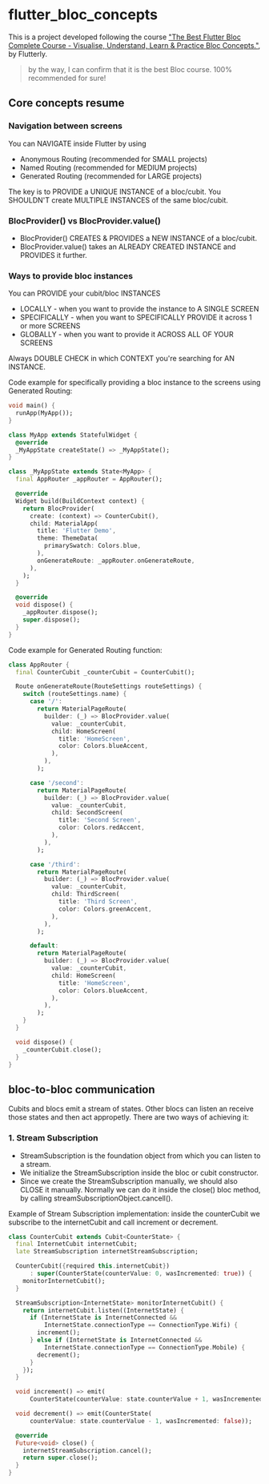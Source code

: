 # flutter_bloc_concepts

This is a project developed following the course ["The Best Flutter Bloc Complete Course - Visualise, Understand, Learn & Practice Bloc Concepts."](https://www.youtube.com/watch?v=THCkkQ-V1-8&t=6089s), by Flutterly.
> by the way, I can confirm that it is the best Bloc course. 100% recommended for sure!

## Core concepts resume

### Navigation between screens
You can NAVIGATE inside Flutter by using
- Anonymous Routing (recommended for SMALL projects)
- Named Routing (recommended for MEDIUM projects)
- Generated Routing (recommended for LARGE projects)

The key is to PROVIDE a UNIQUE INSTANCE of a bloc/cubit.
You SHOULDN'T create MULTIPLE INSTANCES of the same bloc/cubit.
### BlocProvider() vs BlocProvider.value()
- BlocProvider() CREATES & PROVIDES a NEW INSTANCE of a bloc/cubit.
- BlocProvider.value() takes an ALREADY CREATED INSTANCE and PROVIDES it further.

### Ways to provide bloc instances
You can PROVIDE your cubit/bloc INSTANCES
- LOCALLY - when you want to provide the instance to A SINGLE SCREEN
- SPECIFICALLY - when you want to SPECIFICALLY PROVIDE it across 1 or more SCREENS
- GLOBALLY - when you want to provide it ACROSS ALL OF YOUR SCREENS

Always DOUBLE CHECK in which CONTEXT you're searching for AN INSTANCE.


Code example for specifically providing a bloc instance to the screens using Generated Routing:
```dart
void main() {
  runApp(MyApp());
}

class MyApp extends StatefulWidget {
  @override
  _MyAppState createState() => _MyAppState();
}

class _MyAppState extends State<MyApp> {
  final AppRouter _appRouter = AppRouter();

  @override
  Widget build(BuildContext context) {
    return BlocProvider(
      create: (context) => CounterCubit(),
      child: MaterialApp(
        title: 'Flutter Demo',
        theme: ThemeData(
          primarySwatch: Colors.blue,
        ),
        onGenerateRoute: _appRouter.onGenerateRoute,
      ),
    );
  }

  @override
  void dispose() {
    _appRouter.dispose();
    super.dispose();
  }
}
```

Code example for Generated Routing function:
```dart
class AppRouter {
  final CounterCubit _counterCubit = CounterCubit();

  Route onGenerateRoute(RouteSettings routeSettings) {
    switch (routeSettings.name) {
      case '/':
        return MaterialPageRoute(
          builder: (_) => BlocProvider.value(
            value: _counterCubit,
            child: HomeScreen(
              title: 'HomeScreen',
              color: Colors.blueAccent,
            ),
          ),
        );

      case '/second':
        return MaterialPageRoute(
          builder: (_) => BlocProvider.value(
            value: _counterCubit,
            child: SecondScreen(
              title: 'Second Screen',
              color: Colors.redAccent,
            ),
          ),
        );

      case '/third':
        return MaterialPageRoute(
          builder: (_) => BlocProvider.value(
            value: _counterCubit,
            child: ThirdScreen(
              title: 'Third Screen',
              color: Colors.greenAccent,
            ),
          ),
        );

      default:
        return MaterialPageRoute(
          builder: (_) => BlocProvider.value(
            value: _counterCubit,
            child: HomeScreen(
              title: 'HomeScreen',
              color: Colors.blueAccent,
            ),
          ),
        );
    }
  }

  void dispose() {
    _counterCubit.close();
  }
}
```

## bloc-to-bloc communication

Cubits and blocs emit a stream of states. Other blocs can listen an receive those states and then act appropetly. 
There are two ways of achieving it:
### 1. Stream Subscription
- StreamSubscription is the foundation object from which you can listen to a stream.
- We initialize the StreamSubscription inside the bloc or cubit constructor.
- Since we create the StreamSubscription manually, we should also CLOSE it manually. Normally we can do it inside the close() bloc method, by calling streamSubscriptionObject.cancell().

Example of Stream Subscription implementation: inside the counterCubit we subscribe to the internetCubit and call increment or decrement.
```dart
class CounterCubit extends Cubit<CounterState> {
  final InternetCubit internetCubit;
  late StreamSubscription internetStreamSubscription;

  CounterCubit({required this.internetCubit})
      : super(CounterState(counterValue: 0, wasIncremented: true)) {
    monitorInternetCubit();
  }

  StreamSubscription<InternetState> monitorInternetCubit() {
    return internetCubit.listen((InternetState) {
      if (InternetState is InternetConnected &&
          InternetState.connectionType == ConnectionType.Wifi) {
        increment();
      } else if (InternetState is InternetConnected &&
          InternetState.connectionType == ConnectionType.Mobile) {
        decrement();
      }
    });
  }

  void increment() => emit(
      CounterState(counterValue: state.counterValue + 1, wasIncremented: true));

  void decrement() => emit(CounterState(
      counterValue: state.counterValue - 1, wasIncremented: false));

  @override
  Future<void> close() {
    internetStreamSubscription.cancel();
    return super.close();
  }
}
```
